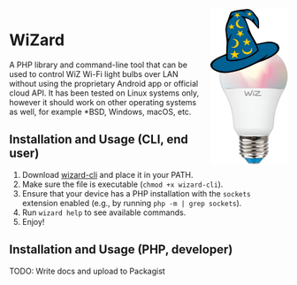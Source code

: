 <div style="float: right; margin-left: 20px;">
  <img src="assets/images/wizard_logo.png" width="140px" height="280px">
</div>

# WiZard

A PHP library and command-line tool that can be used to control WiZ Wi-Fi light bulbs over LAN without using the proprietary Android app or official cloud API. It has been tested on Linux systems only, however it should work on other operating systems as well, for example *BSD, Windows, macOS, etc.

## Installation and Usage (CLI, end user)

1. Download [wizard-cli](https://github.com/AMDBartek/WiZard/releases/latest/download/wizard-cli) and place it in your PATH.
2. Make sure the file is executable (`chmod +x wizard-cli`).
3. Ensure that your device has a PHP installation with the `sockets` extension enabled (e.g., by running `php -m | grep sockets`).
4. Run `wizard help` to see available commands.
5. Enjoy!

## Installation and Usage (PHP, developer)
TODO: Write docs and upload to Packagist
